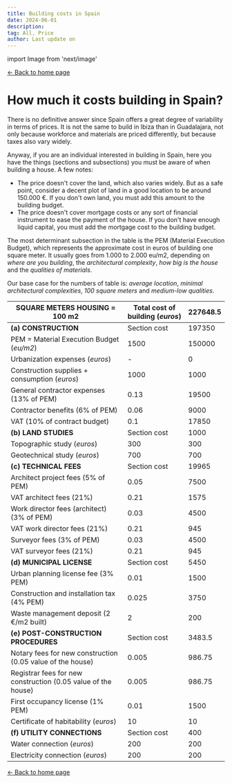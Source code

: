 ```yaml
---
title: Building costs in Spain
date: 2024-06-01
description:
tag: All, Price
author: Last update on
---
```


import Image from 'next/image'

<div class="meta-line"><a class="meta-back" href="/">← Back to home page</a></div>

# How much it costs building in Spain?

There is no definitive answer since Spain offers a great degree of variability in terms of prices. It is not the same to build in Ibiza than in Guadalajara, not only because workforce and materials are priced differently, but because taxes also vary widely.

Anyway, if you are an individual interested in building in Spain, here you have the things (sections and subsections) you must be aware of when building a house. A few notes:

- The price doesn't cover the land, which also varies widely. But as a safe point, consider a decent plot of land in a good location to be around 150.000 €. If you don't own land, you must add this amount to the building budget.
- The price doesn't cover mortgage costs or any sort of financial instrument to ease the payment of the house. If you don't have enough liquid capital, you must add the mortgage cost to the building budget.

The most determinant subsection in the table is the PEM (Material Execution Budget), which represents the approximate cost in euros of building one square meter. It usually goes from 1.000 to 2.000 eu/m2, depending on *where are you building*, the *architectural complexity*, *how big is the house* and the *qualities of materials*.

Our base case for the numbers of table is: *average location*, *minimal architectural complexities*, *100 square meters* and *medium-low qualities*.

| SQUARE METERS HOUSING = 100 m2    | Total cost of building (*euros*)        | 227648.5  |
|--------------------------|------------|-----------|
| **(a) CONSTRUCTION**             | Section cost            | 197350    |
| PEM = Material Execution Budget (*eu/m2*) | 1500       | 150000    |
| Urbanization expenses (*euros*)   | -          | 0         |
| Construction supplies + consumption (*euros*) | 1000       | 1000      |
| General contractor expenses (13% of PEM) | 0.13       | 19500     |
| Contractor benefits (6% of PEM) | 0.06       | 9000      |
| VAT (10% of contract budget) | 0.1        | 17850     |
| **(b) LAND STUDIES**            | Section cost           | 1000      |
| Topographic study (*euros*)        | 300        | 300       |
| Geotechnical study (*euros*)      | 700        | 700       |
| **(c) TECHNICAL FEES**           | Section cost           | 19965     |
| Architect project fees (5% of PEM) | 0.05       | 7500      |
| VAT architect fees (21%) | 0.21       | 1575      |
| Work director fees (architect) (3% of PEM) | 0.03       | 4500      |
| VAT work director fees (21%) | 0.21       | 945       |
| Surveyor fees (3% of PEM) | 0.03       | 4500      |
| VAT surveyor fees (21%)  | 0.21       | 945       |
| **(d) MUNICIPAL LICENSE**        | Section cost           | 5450      |
| Urban planning license fee (3% PEM) | 0.01       | 1500      |
| Construction and installation tax (4% PEM) | 0.025      | 3750      |
| Waste management deposit (2 €/m2 built) | 2          | 200       |
| **(e) POST-CONSTRUCTION PROCEDURES** | Section cost          | 3483.5    |
| Notary fees for new construction (0.05 value of the house) | 0.005      | 986.75    |
| Registrar fees for new construction (0.05 value of the house) | 0.005      | 986.75    |
| First occupancy license (1% PEM) | 0.01       | 1500      |
| Certificate of habitability (*euros*) | 10         | 10        |
| **(f) UTILITY CONNECTIONS**      | Section cost           | 400       |
| Water connection (*euros*)        | 200        | 200       |
| Electricity connection (*euros*)  | 200        | 200       |


<div class="meta-line"><a class="meta-back" href="/">← Back to home page</a></div>

